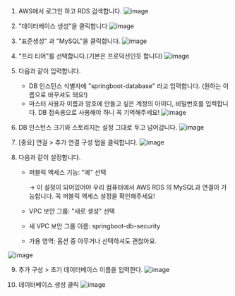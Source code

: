 1. AWS에서 로그인 하고 RDS 검색합니다. 
![image](https://user-images.githubusercontent.com/90609214/150947650-5601c13c-5c33-4cc9-aac5-e0d8a2be040c.png)

2. "데이터베이스 생성"을 클릭합니다
![image](https://user-images.githubusercontent.com/90609214/150947714-f74ad066-bae2-403c-aa40-16cd52978b18.png)

3. "표준생성" 과 "MySQL"을 클릭합니다.
 ![image](https://user-images.githubusercontent.com/90609214/150947917-2a5b5d95-6e50-40a2-aed5-94e188fd96c5.png)

4. "프리 티어"를 선택합니다.(기본은 프로덕션인듯 합니다) 
![image](https://user-images.githubusercontent.com/90609214/150948256-4132f5c1-9233-454b-bf5e-43e06af7f4cb.png)

5. 다음과 같이 입력합니다.
    - DB 인스턴스 식별자에 "springboot-database" 라고 입력합니다. (원하는 이름으로 바꾸셔도 돼요!)
    - 마스터 사용자 이름과 암호에 만들고 싶은 계정의 아이디, 비밀번호를 입력합니다. DB 접속용으로 사용해야 하니 꼭 기억해주세요!
![image](https://user-images.githubusercontent.com/90609214/150948464-faa8349f-429d-4fa0-823d-d8b2671cfe94.png)

6. DB 인스턴스 크기와 스토리지는 설정 그대로 두고 넘어갑니다.
![image](https://user-images.githubusercontent.com/90609214/150948695-2a156956-e9f5-4b26-a1aa-4244f5b7493a.png)

7. [중요] 연걸 > 추가 연결 구성 탭을 클릭합니다.
![image](https://user-images.githubusercontent.com/90609214/150948794-bbf386de-6883-4d55-8f75-7ab4a0b03da5.png)

8. 다음과 같이 설정합니다.
    - 퍼블릭 액세스 기능: "예" 선택

        → 이 설정이 되어있어야 우리 컴퓨터에서 AWS RDS 의 MySQL과 연결이 가능합니다. 꼭 퍼블릭 액세스 설정을 확인해주세요!

    - VPC 보안 그룹: "새로 생성" 선택
    - 새 VPC 보안 그룹 이름: springboot-db-security
    - 가용 영역: 옵션 중 아무거나 선택하셔도 괜찮아요.

![image](https://user-images.githubusercontent.com/90609214/150948976-2035f8bf-e86c-4a51-9efe-0ec8bf3b274e.png)

9. 추가 구성 > 초기 데이터베이스 이름을 입력한다.
![image](https://user-images.githubusercontent.com/90609214/150949193-c9996d89-8945-4df7-974c-f214033038da.png)

10. 데이터베이스 생성 클릭
![image](https://user-images.githubusercontent.com/90609214/150949333-effc0c57-0949-4195-95b8-6627b03158ed.png)
